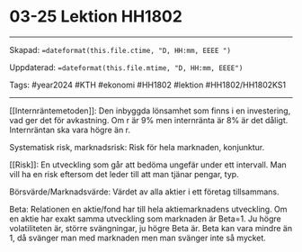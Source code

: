 # 03-25 Lektion HH1802

---

Skapad: `=dateformat(this.file.ctime, "D, HH:mm, EEEE ")`

Uppdaterad: `=dateformat(this.file.mtime, "D, HH:mm, EEEE")`

Tags: #year2024 #KTH #ekonomi #HH1802 #lektion #HH1802/HH1802KS1

---

[[Internräntemetoden]]: Den inbyggda lönsamhet som finns i en investering, vad ger det för avkastning. Om r är 9% men internränta är 8% är det dåligt. Internräntan ska vara högre än r.

Systematisk risk, marknadsrisk: Risk för hela marknaden, konjunktur.

[[Risk]]: En utveckling som går att bedöma ungefär under ett intervall. Man vill ha en risk eftersom det leder till att man tjänar pengar, typ.

Börsvärde/Marknadsvärde: Värdet av alla aktier i ett företag tillsammans.

Beta: Relationen en aktie/fond har till hela aktiemarknadens utveckling. Om en aktie har exakt samma utveckling som marknaden är Beta=1. Ju högre volatiliteten är, större svängningar, ju högre Beta är. Beta kan vara mindre än 1, då svänger man med marknaden men man svänger inte så mycket.
